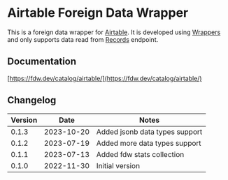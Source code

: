 # Airtable Foreign Data Wrapper

This is a foreign data wrapper for [Airtable](https://www.airtable.com). It is developed using [Wrappers](https://github.com/supabase/wrappers) and only supports data read from [Records](https://airtable.com/developers/web/api/list-records) endpoint.

## Documentation

[https://fdw.dev/catalog/airtable/](https://fdw.dev/catalog/airtable/)


## Changelog

| Version | Date       | Notes                                                |
| ------- | ---------- | ---------------------------------------------------- |
| 0.1.3   | 2023-10-20 | Added jsonb data types support                       |
| 0.1.2   | 2023-07-19 | Added more data types support                        |
| 0.1.1   | 2023-07-13 | Added fdw stats collection                           |
| 0.1.0   | 2022-11-30 | Initial version                                      |
